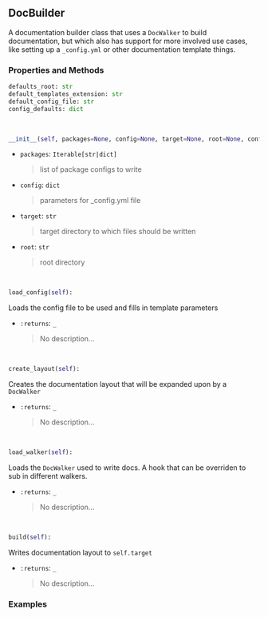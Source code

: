 ## <a id="Peeves.Peeves.Doc.DocsBuilder.DocBuilder">DocBuilder</a>
A documentation builder class that uses a `DocWalker`
to build documentation, but which also has support for more
involved use cases, like setting up a `_config.yml` or other
documentation template things.

### Properties and Methods
```python
defaults_root: str
default_templates_extension: str
default_config_file: str
config_defaults: dict
```
<a id="Peeves.Peeves.Doc.DocsBuilder.DocBuilder.__init__" class="docs-object-method">&nbsp;</a>
```python
__init__(self, packages=None, config=None, target=None, root=None, config_file=None, templates_directory=None, examples_directory=None, tests_directory=None, readme=None): 
```

- `packages`: `Iterable[str|dict]`
    >list of package configs to write
- `config`: `dict`
    >parameters for _config.yml file
- `target`: `str`
    >target directory to which files should be written
- `root`: `str`
    >root directory

<a id="Peeves.Peeves.Doc.DocsBuilder.DocBuilder.load_config" class="docs-object-method">&nbsp;</a>
```python
load_config(self): 
```
Loads the config file to be used and fills in template parameters
- `:returns`: `_`
    >No description...

<a id="Peeves.Peeves.Doc.DocsBuilder.DocBuilder.create_layout" class="docs-object-method">&nbsp;</a>
```python
create_layout(self): 
```
Creates the documentation layout that will be expanded upon by
        a `DocWalker`
- `:returns`: `_`
    >No description...

<a id="Peeves.Peeves.Doc.DocsBuilder.DocBuilder.load_walker" class="docs-object-method">&nbsp;</a>
```python
load_walker(self): 
```
Loads the `DocWalker` used to write docs.
        A hook that can be overriden to sub in different walkers.
- `:returns`: `_`
    >No description...

<a id="Peeves.Peeves.Doc.DocsBuilder.DocBuilder.build" class="docs-object-method">&nbsp;</a>
```python
build(self): 
```
Writes documentation layout to `self.target`
- `:returns`: `_`
    >No description...

### Examples


